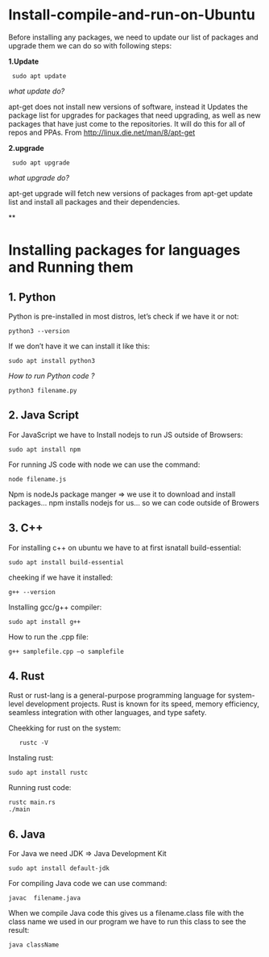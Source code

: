 # Install-compile-and-run-on-Ubuntu

Before installing any packages, we need to update our list of packages and upgrade them we can do so with following steps:

**1.Update** 

     sudo apt update 

*what update do?* 

apt-get does not install new versions of software, instead it
Updates the package list for upgrades for packages that need upgrading, as well as new packages that have just come to the repositories. It will do this for all of repos and PPAs. From 
http://linux.die.net/man/8/apt-get

**2.upgrade**

     sudo apt upgrade 

*what upgrade do?*

apt-get  upgrade will fetch new versions of packages from apt-get update list and install all packages and their dependencies.

**

# Installing packages for languages and Running them


## **1. Python**

 Python is pre-installed in most distros,  let’s check if we have it or not:

    python3 --version
If we don’t have it we can install it like this:

    sudo apt install python3

*How to run Python code ?*

    python3 filename.py

## **2. Java Script**
For JavaScript we have to Install nodejs to run JS outside of Browsers:

    sudo apt install npm
For running JS code with
node we can use the command:

    node filename.js

Npm is nodeJs package manger => we use it to
download and install packages… npm installs
nodejs for us… so we can code outside of Browers

## 3. C++
For installing c++ on ubuntu we have to at first isnatall build-essential:

    sudo apt install build-essential

cheeking if we have it installed:

    g++ --version

Installing gcc/g++ compiler:

    sudo apt install g++
How to run the .cpp file:

    g++ samplefile.cpp –o samplefile

 

## 4. Rust

  Rust or rust-lang is a general-purpose programming language for system-level development projects. Rust is known for its speed, memory efficiency, seamless integration with other languages, and type safety.
  
Cheekking for rust on the system:
 
       rustc -V

Instaling rust:

    sudo apt install rustc

Running rust code:

    rustc main.rs
    ./main

## **6. Java**

For Java we need JDK => Java Development Kit

    sudo apt install default-jdk
For compiling Java code we can use command:

    javac  filename.java
When we compile Java code this gives us a filename.class file with the class name we used in our program we have to run this class to see the result:

    java className
